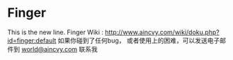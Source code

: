 # Finger
This is the new line.
Finger Wiki :  http://www.aincvy.com/wiki/doku.php?id=finger:default
如果你碰到了任何bug， 或者使用上的困难，可以发送电子邮件到 world@aincvy.com  联系我
